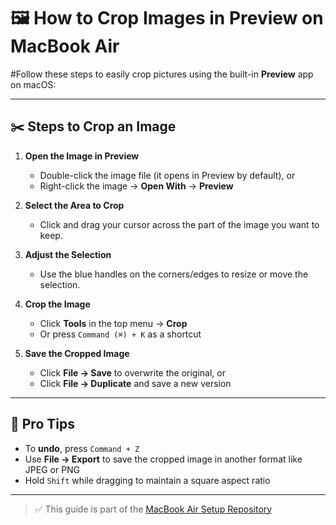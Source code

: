 # 🖼️ How to Crop Images in Preview on MacBook Air

#Follow these steps to easily crop pictures using the built-in **Preview** app on macOS:

---


## ✂️ Steps to Crop an Image

1. **Open the Image in Preview**
   - Double-click the image file (it opens in Preview by default), or
   - Right-click the image → **Open With** → **Preview**

2. **Select the Area to Crop**
   - Click and drag your cursor across the part of the image you want to keep.

3. **Adjust the Selection**
   - Use the blue handles on the corners/edges to resize or move the selection.

4. **Crop the Image**
   - Click **Tools** in the top menu → **Crop**
   - Or press `Command (⌘) + K` as a shortcut

5. **Save the Cropped Image**
   - Click **File → Save** to overwrite the original, or
   - Click **File → Duplicate** and save a new version

---

## 📸 Pro Tips

- To **undo**, press `Command + Z`
- Use **File → Export** to save the cropped image in another format like JPEG or PNG
- Hold `Shift` while dragging to maintain a square aspect ratio

---

> ✅ This guide is part of the [MacBook Air Setup Repository](./README.md)


